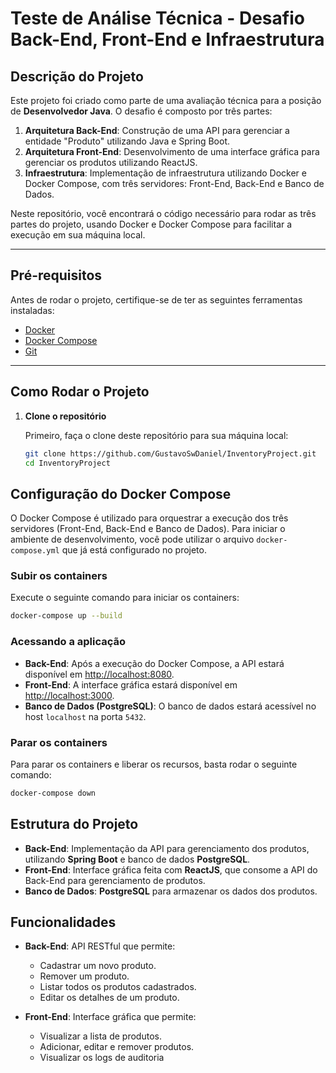# Teste de Análise Técnica - Desafio Back-End, Front-End e Infraestrutura

## Descrição do Projeto

Este projeto foi criado como parte de uma avaliação técnica para a posição de **Desenvolvedor Java**. O desafio é composto por três partes:

1. **Arquitetura Back-End**: Construção de uma API para gerenciar a entidade "Produto" utilizando Java e Spring Boot.
2. **Arquitetura Front-End**: Desenvolvimento de uma interface gráfica para gerenciar os produtos utilizando ReactJS.
3. **Infraestrutura**: Implementação de infraestrutura utilizando Docker e Docker Compose, com três servidores: Front-End, Back-End e Banco de Dados.

Neste repositório, você encontrará o código necessário para rodar as três partes do projeto, usando Docker e Docker Compose para facilitar a execução em sua máquina local.

---

## Pré-requisitos

Antes de rodar o projeto, certifique-se de ter as seguintes ferramentas instaladas:

- [Docker](https://www.docker.com/get-started)
- [Docker Compose](https://docs.docker.com/compose/install/)
- [Git](https://git-scm.com/)

---

## Como Rodar o Projeto

1. **Clone o repositório**

   Primeiro, faça o clone deste repositório para sua máquina local:

   ```bash
   git clone https://github.com/GustavoSwDaniel/InventoryProject.git
   cd InventoryProject
   ```

## Configuração do Docker Compose

O Docker Compose é utilizado para orquestrar a execução dos três servidores (Front-End, Back-End e Banco de Dados). Para iniciar o ambiente de desenvolvimento, você pode utilizar o arquivo `docker-compose.yml` que já está configurado no projeto.

### Subir os containers

Execute o seguinte comando para iniciar os containers:

```bash
docker-compose up --build
```

### Acessando a aplicação

- **Back-End**: Após a execução do Docker Compose, a API estará disponível em [http://localhost:8080](http://localhost:8080).
- **Front-End**: A interface gráfica estará disponível em [http://localhost:3000](http://localhost:3000).
- **Banco de Dados (PostgreSQL)**: O banco de dados estará acessível no host `localhost` na porta `5432`.

### Parar os containers

Para parar os containers e liberar os recursos, basta rodar o seguinte comando:

```bash
docker-compose down
```

## Estrutura do Projeto

- **Back-End**: Implementação da API para gerenciamento dos produtos, utilizando **Spring Boot** e banco de dados **PostgreSQL**.
- **Front-End**: Interface gráfica feita com **ReactJS**, que consome a API do Back-End para gerenciamento de produtos.
- **Banco de Dados**: **PostgreSQL** para armazenar os dados dos produtos.

## Funcionalidades

- **Back-End**: API RESTful que permite:
  - Cadastrar um novo produto.
  - Remover um produto.
  - Listar todos os produtos cadastrados.
  - Editar os detalhes de um produto.

- **Front-End**: Interface gráfica que permite:
  - Visualizar a lista de produtos.
  - Adicionar, editar e remover produtos.
  - Visualizar os logs de auditoria
